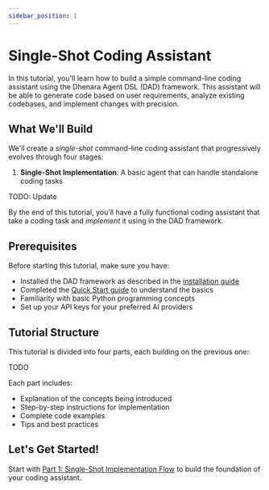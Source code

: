 ```yaml
---
sidebar_position: 1
---
```


# Single-Shot Coding Assistant

In this tutorial, you'll learn how to build a simple  command-line coding assistant using the Dhenara Agent DSL (DAD) framework.  This assistant will be able to generate code based on user requirements, analyze existing codebases, and implement changes with precision.

## What We'll Build

We'll create a  *single-shot* command-line coding assistant that progressively evolves through four stages:

1. **Single-Shot Implementation**: A basic agent that can handle standalone coding tasks

TODO: Update

By the end of this tutorial, you'll have a fully functional coding assistant that take a coding task and *implement* it using in the DAD framework.

## Prerequisites

Before starting this tutorial, make sure you have:

- Installed the DAD framework as described in the [installation guide](../../../getting-started/installation.md)
- Completed the [Quick Start guide](../../../getting-started/quick-start.md) to understand the basics
- Familiarity with basic Python programming concepts
- Set up your API keys for your preferred AI providers

## Tutorial Structure

This tutorial is divided into four parts, each building on the previous one:

TODO

Each part includes:

- Explanation of the concepts being introduced
- Step-by-step instructions for implementation
- Complete code examples
- Tips and best practices

## Let's Get Started!

Start with [Part 1: Single-Shot Implementation Flow](./part-1.md) to build the foundation of your coding assistant.
